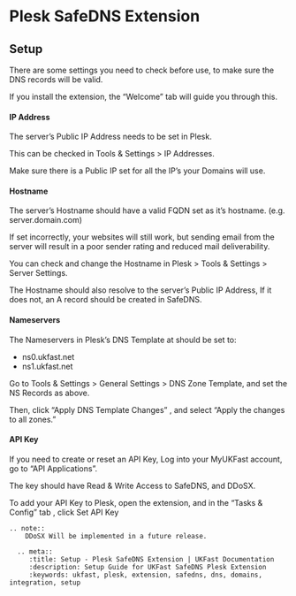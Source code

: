 # Plesk SafeDNS Extension

## Setup

There are some settings you need to check before use, to make sure the DNS records will be valid.

If you install the extension, the “Welcome” tab will guide you through this.

#### IP Address

The server’s Public IP Address needs to be set in Plesk.

This can be checked in Tools & Settings > IP Addresses. 

Make sure there is a Public IP set for all the IP’s your Domains will use.

#### Hostname

The server’s Hostname should have a valid FQDN set as it’s hostname. (e.g. server.domain.com)

If set incorrectly, your websites will still work, but sending email from the server will result in a poor sender rating and reduced mail deliverability.

You can check and change the Hostname in Plesk > Tools & Settings > Server Settings.

The Hostname should also resolve to the server’s Public IP Address, If it does not, an A record should be created in SafeDNS.


#### Nameservers

The Nameservers in Plesk’s DNS Template at should be set to: 

  - ns0.ukfast.net
  - ns1.ukfast.net

Go to Tools & Settings > General Settings > DNS Zone Template, and set the NS Records as above.

Then, click “Apply DNS Template Changes” , and select “Apply the changes to all zones.”

#### API Key

If you need to create or reset an API Key, Log into your MyUKFast account, go to “API Applications”.

The key should have Read & Write Access to SafeDNS, and DDoSX.

To add your API Key to Plesk, open the extension, and in the “Tasks & Config” tab , click Set API Key

```eval_rst
.. note::
    DDoSX Will be implemented in a future release.
```

```eval_rst
  .. meta::
     :title: Setup - Plesk SafeDNS Extension | UKFast Documentation
     :description: Setup Guide for UKFast SafeDNS Plesk Extension
     :keywords: ukfast, plesk, extension, safedns, dns, domains, integration, setup
```

